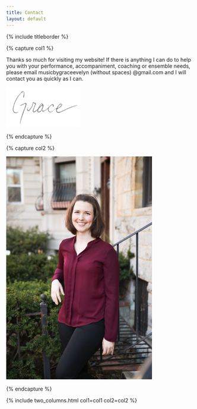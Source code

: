 ```yaml
---
title: Contact
layout: default
---
```


{% include titleborder %}

{% capture col1 %}

Thanks so much for visiting my website!  If there is anything I can do to help you with your performance, accompaniment, coaching or ensemble needs, please email musicbygraceevelyn (without spaces) @gmail.com and I will contact you as quickly as I can.

![Grace](/assets/images/Grace-Signature.png)

{% endcapture %}

{% capture col2 %}

![Grace](/assets/images/IMG_0357-393x600.jpg)

{% endcapture %}

{% include two_columns.html col1=col1 col2=col2 %}